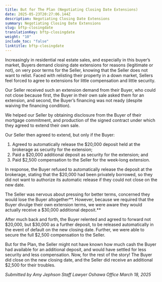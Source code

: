 ```yaml
---
title: But for The Plan (Negotiating Closing Date Extensions)
date: 2025-05-23T20:27:06.144Z
description: Negotiating Closing Date Extensions
summary: Negotiating Closing Date Extensions
slug: bftp-closingdate
translationKey: bftp-closingdate
weight: "10"
include_toc: "false"
linktitle: bftp-closingdate
---
```

Increasingly in residential real estate sales, and especially in this buyer’s market, Buyers demand closing date extensions for reasons (legitimate or not), on very poor terms for the Seller, knowing that the Seller does not want to relist. Faced with relisting their property in a down market, Sellers feel forced to agree to extensions for little compensation and little security.

Our Seller received such an extension demand from their Buyer, who could not close because
first, the Buyer in their own sale asked them for an extension, and second, the Buyer’s financing was not ready (despite waiving the financing condition).

We helped our Seller by obtaining disclosure from the Buyer of their mortgage commitment,
and production of the signed contract under which they agreed to extend their own sale.

Our Seller then agreed to extend, but only if the Buyer:

1. Agreed to automatically release the $20,000 deposit held at the brokerage as security
   for the extension;
2. Paid a $20,000 additional deposit as security for the extension; and
3. Paid $2,500 compensation to the Seller for the week‐long extension.

In response, the Buyer refused to automatically release the deposit at the brokerage, stating that the $20,000 had been privately borrowed, so they did not want to authorize its automatic release if they could not close on the new date.

The Seller was nervous about pressing for better terms, concerned they would lose the Buyer altogether**. However, because we required that the Buyer divulge their own extension terms, we were aware they would actually receive a $30,000 additional deposit.**

After much back and forth, the Buyer relented and agreed to forward not $20,000, but $30,000 as a further deposit, to be released automatically in the event of default on the new closing date. Further, we were able to secure the full $2,500 compensation to the Seller.

But for the Plan, the Seller might not have known how much cash the Buyer had available for an additional deposit, and would have settled for less security and less compensation.  Now, for the rest of the story! The Buyer did close on the new closing date, and the Seller did receive an additional $2,500 for their troubles.

*Submitted by Amy Jephson
Staff Lawyer
Oshawa Office
March 18, 2025*